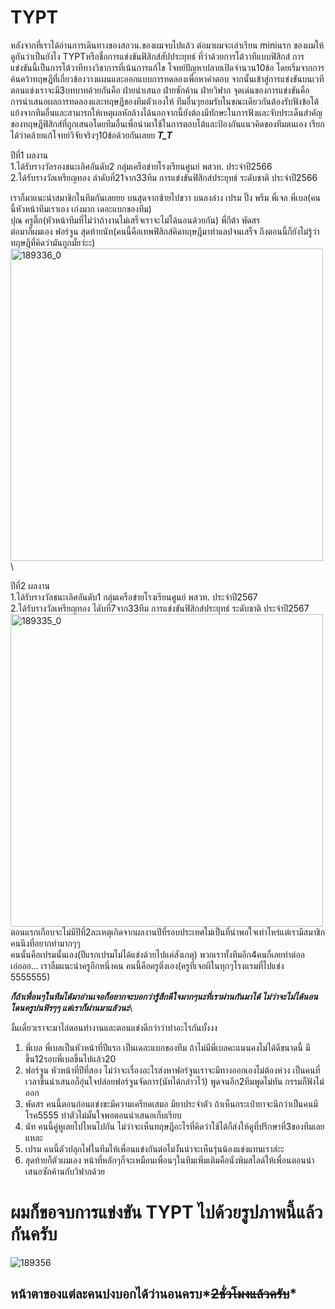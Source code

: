 # TYPT
หลังจากที่เราได้อ่านการเดินทางของสอวน.ของผมจบไปแล้ว ต่อมาผมจะเล่าเรียน miniนรก ของผมให้ดูกันว่าเป็นยังไง
TYPTหรือชื่อการแข่งขันฟิสิกส์สัปประยุทธ์
ที่ว่าด้วยการโต้วาทีแบบฟิสิกส์
การแข่งขันนี้เป็นการโต้วาทีทางวิชาการที่เน้นการแก้ไข โจทย์ปัญหาปลายเปิดจำนวน10ข้อ โดยเริ่มจากการค้นคว้าทฤษฎีที่เกี่ยวข้องวางแผนและออกแบบการทดลองเพื่อหาคำตอบ จากนั้นเข้าสู่การแข่งขันบนเวทีตอนแข่งเราจะมี3บทบาทด้วยกันคือ ฝ่ายนำเสนอ ฝ่ายซักค้าน ฝ่ายวิฟาก จุดเด่นของการแข่งขันคือ การนำเสนอผลการทดลองและทฤษฎีของทีมตัวเองให้  ทีมอื่นๆยอมรับในขณะเดียวกันต้องรับฟังข้อโต้แย้งจากทีมอื่นและสามารถให้เหตุผลหักล้างได้นอกจากนี้ยังต้องมีทักษะในการฟังและจับประเด็นสำคัญของทฤษฎีฟิสิกส์ที่ถูกเสนอโดยทีมอื่นเพื่อนำมาใช้ในการตอบโต้และป้องกันแนวคิดของทีมตนเอง เรียกได้ว่าคล้ายแก้โจทย์วิจัยจริงๆ10ข้อด้วยกันเลยย ***T_T***

ปีที่1 ผลงาน\
1.ได้รับรางวัลรองชนะเลิศอันดับ2 กลุ่มเครือข่ายโรงเรียนศูนย์ พสวท. ประจำปี2566\
2.ได้รับรางวัลเหรียญทอง ลำดับที่21จาก33ทีม การแข่งขันฟิสิกส์ประยุทธ์ ระดับชาติ ประจำปี2566

เราก็มาแนะนำสมาชิกในทีมกันเลยยย
บนสุดจากซ้ายไปขวา บนลงล่าง
เปรม ปิ๊ง พรีม พี่เจล พี่เบล(คนนี้หัวหน้าทีมเราเอง เก่งมาก เดอะแบกของทีม)\
ปุณ ครูติ๊ก(หัวหน้าทีมที่ไม่ว่าถ้างานไม่เสร็จเราจะไม่ได้นอนด้วยกัน) พี่กีต้า พัดสร\
ต่อมาก็ผมเอง ฟอร์จูน สุดท้ายนัท(คนนี้คือเทพฟิสิกส์คิดทฤษฎีมาทำแลปจนเสร็จ ถึงตอนนี้ก็ยังไม่รู้ว่าทฤษฎีที่คิดว่ามันถูกมั้ยว่ะะ)
<img src="https://github.com/user-attachments/assets/cd3f6af7-1371-4745-997d-a32a784baea8" width="500" alt="189336_0">\

ปีที่2 ผลงาน\
1.ได้รับรางวัลชนะเลิศอันดับ1 กลุ่มเครือข่ายโรงเรียนศูนย์ พสวท. ประจำปี2567\
2.ได้รับรางวัลเหรียญทอง ไดับที่7จาก33ทีม การแข่งขันฟิสิกส์ประยุทธ์ ระดับชาติ ประจำปี2567
<img src="https://github.com/user-attachments/assets/324d7349-5888-4fa4-bd6f-02b0fd163858" width="500" alt="189335_0">\
ตอนแรกเกือบจะไม่มีปีที่2ละเหตุเกิดจากผลงานปีที่รอบประเทศไม่เป็นที่น่าพอใจเท่าไหร่แต่เรามีสมาชิกคนนึงที่อยากทำมากๆๆ\
คนนั้นคือเปรมนั้นเอง(ปีแรกเปรมไม่ได้แข่งด้วยไปแค่สังเกตุ) พวกเราทั้งทีมอีก4คนก็เลยทำต่ออ\
เอ่อออ... เราลืมแนะนำครูอีกหนึ่งคน คนนี้คือครูติ๋งเอง(ครูที่เจอผีในทุกๆโรงแรมที่ไปแข่ง 5555555)

***ก็ถ้าเพื่อนๆในทีมได้มาอ่านเจอก็อยากจะบอกว่ารู้สึกดีใจมากๆนะที่เราผ่านกันมาได้ ไม่ว่าจะไม่ได้นอน โดนครูบ่นฟิรๆๆ แต่เราก็ผ่านมาแล้วนะ***\

งั้นเดี๋ยวเราจะมาไล่ตอนทำงานและตอนแข่งดีกว่าว่าทำอะไรกันบั้งงง
1. พี่เบล พี่เบลเป็นหัวหน้าที่ปีแรก เป็นเดอะแบกของทีม ถ้าไม่มีพี่เบลคะแนนคงไม่ได้ดีขนาดนี้ มีขึ้น12รอบพี่เบลขึ้นไปแล้ว20
2. ฟอร์จูน หัวหน้าที่ปีที่สอง ไม่ว่าจะเรื่องอะไรส่งหาฟอร์จูนเราจะมีทางออกเองไม่ต้องห่วง เป็นคนที่เวลาขึ้นนำเสนอก็อุ่นใจปล่อยฟอร์จูนจัดการ(นัทได้กล่าวไว้) พูดจนอีก2ทีมพูดไม่ทัน กรรมก็ฟังไม่ออก
3. พัดสร คนนี้ตอนก่อนแข่งขะมีความเครียดเสมอ มียาประจำตัว ถ้าเห็นกระเป๋ายาจะนึกว่าเป็นคนมีโรค5555 ทำตัวไม่มั้นใจพอตอนนำเสนอเก็บเรียบ
4. นัท คนนี้คู่หูเลยไปไหนไปกัน ไม่ว่าจะเห็นทฤษฎีอะไรที่คิดว่าใช้ได้ก็ส่งให้ดูที่ปรึกษาที่3ของทีมเลยแหละ
5. เปรม คนนี้ตัวปลุกไฟในทีมให้เพื่อนแข่งกันต่อไม่งั้นน่าจะเห็นรุ่นน้องแข่งแทนเราล่ะะ
6. สุดท้ายก็ตัวผมเอง หน้าที่หลักๆก็จะเหมือนเพื่อนๆในทีมเพิ่มเติมคือนั่งพิมสไลด์ให้เพื่อนตอนนำเสนอซักค้านกับวิฟากด้วย

# ผมก็ขอจบการแข่งขัน TYPT ไปด้วยรูปภาพนี้แล้วกันครับ
![189356](https://github.com/user-attachments/assets/5d2fb4cc-7dfa-4987-94f2-55b70d9f7a03)

## หน้าตาของแต่ละคนบ่งบอกได้ว่านอนครบ*~~2ชั่วโมงแล้วครับ~~*
